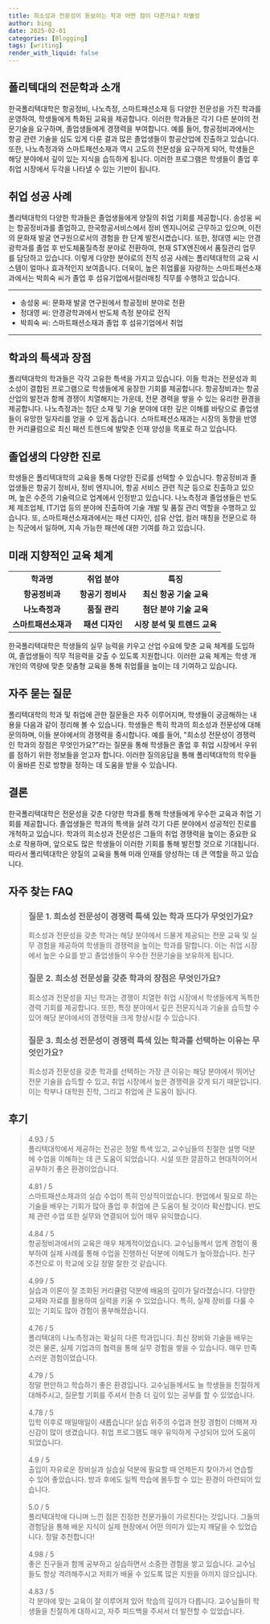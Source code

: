 ```yaml
---
title: 희소성과 전문성이 돋보이는 학과 어떤 점이 다른가요? 차별성
author: bing
date: 2025-02-01
categories: [Blogging]
tags: [writing]
render_with_liquid: false
---
```



<h2 id='폴리텍대의 전문학과 소개'>폴리텍대의 전문학과 소개</h2>

<p>한국폴리텍대학은 항공정비, 나노측정, 스마트패션소재 등 다양한 전문성을 가진 학과를 운영하여, 학생들에게 특화된 교육을 제공합니다. 이러한 학과들은 각기 다른 분야의 전문기술을 요구하며, 졸업생들에게 경쟁력을 부여합니다. 예를 들어, 항공정비과에서는 항공 관련 기술을 심도 있게 다룬 결과 많은 졸업생들이 항공산업에 진출하고 있습니다. 또한, 나노측정과와 스마트패션소재과 역시 고도의 전문성을 요구하게 되어, 학생들은 해당 분야에서 깊이 있는 지식을 습득하게 됩니다. 이러한 프로그램은 학생들이 졸업 후 취업 시장에서 두각을 나타낼 수 있는 기반이 됩니다.</p>

<h2 id='취업 성공 사례'>취업 성공 사례</h2>

<p>폴리텍대학의 다양한 학과들은 졸업생들에게 양질의 취업 기회를 제공합니다. 송성웅 씨는 항공정비과를 졸업하고, 한국항공서비스에서 정비 엔지니어로 근무하고 있으며, 이전의 문화재 발굴 연구원으로서의 경험을 한 단계 발전시켰습니다. 또한, 정대영 씨는 안경광학과를 졸업 후 반도체품질측정 분야로 전환하여, 현재 STX엔진에서 품질관리 업무를 담당하고 있습니다. 이렇게 다양한 분야로의 전직 성공 사례는 폴리텍대학의 교육 시스템이 얼마나 효과적인지 보여줍니다. 더욱이, 높은 취업률을 자랑하는 스마트패션소재과에서는 박희숙 씨가 졸업 후 섬유기업에서컬러매칭 직무를 수행하고 있습니다.</p>

<hr />

<ul>
    <li>송성웅 씨: 문화재 발굴 연구원에서 항공정비 분야로 전환</li>
    <li>정대영 씨: 안경광학과에서 반도체 측정 분야로 전직</li>
    <li>박희숙 씨: 스마트패션소재과 졸업 후 섬유기업에서 취업</li>
</ul>

<hr />

<h2 id='학과의 특색과 장점'>학과의 특색과 장점</h2>

<p>폴리텍대학의 학과들은 각각 고유한 특색을 가지고 있습니다. 이들 학과는 전문성과 희소성이 결합된 프로그램으로 학생들에게 웅장한 기회를 제공합니다. 항공정비과는 항공 산업의 발전과 함께 경쟁이 치열해지는 가운데, 전문 경력을 쌓을 수 있는 유리한 환경을 제공합니다. 나노측정과는 첨단 소재 및 기술 분야에 대한 깊은 이해를 바탕으로 졸업생들이 유망한 일자리를 얻을 수 있게 돕습니다. 스마트패션소재과는 시장의 동향을 반영한 커리큘럼으로 최신 패션 트렌드에 발맞춘 인재 양성을 목표로 하고 있습니다.</p>

<h2 id='졸업생의 다양한 진로'>졸업생의 다양한 진로</h2>

<p>학생들은 폴리텍대학의 교육을 통해 다양한 진로를 선택할 수 있습니다. 항공정비과 졸업생들은 항공기 정비사, 정비 엔지니어, 항공 서비스 관련 직군 등으로 진출하고 있으며, 높은 수준의 기술력으로 업계에서 인정받고 있습니다. 나노측정과 졸업생들은 반도체 제조업체, IT기업 등의 분야에 진출하여 기술 개발 및 품질 관리 역할을 수행하고 있습니다. 또, 스마트패션소재과에서는 패션 디자인, 섬유 산업, 컬러 매칭을 전문으로 하는 직군에서 일하며, 지속 가능한 패션에 대한 기여를 하고 있습니다.</p>

<h2 id='미래 지향적인 교육 체계'>미래 지향적인 교육 체계</h2>

<table>
    <tr>
        <td style="text-align: center; height: 17px;"><b>학과명</b></td>
        <td style="text-align: center; height: 17px;"><b>취업 분야</b></td>
        <td style="text-align: center; height: 17px;"><b>특징</b></td>
    </tr>
    <tr>
        <td style="text-align: center; height: 17px;"><b>항공정비과</b></td>
        <td style="text-align: center; height: 17px;"><b>항공기 정비사</b></td>
        <td style="text-align: center; height: 17px;"><b>최신 항공 기술 교육</b></td>
    </tr>
    <tr>
        <td style="text-align: center; height: 17px;"><b>나노측정과</b></td>
        <td style="text-align: center; height: 17px;"><b>품질 관리</b></td>
        <td style="text-align: center; height: 17px;"><b>첨단 분야 기술 교육</b></td>
    </tr>
    <tr>
        <td style="text-align: center; height: 17px;"><b>스마트패션소재과</b></td>
        <td style="text-align: center; height: 17px;"><b>패션 디자인</b></td>
        <td style="text-align: center; height: 17px;"><b>시장 분석 및 트렌드 교육</b></td>
    </tr>
</table>

<p>한국폴리텍대학은 학생들의 실무 능력을 키우고 산업 수요에 맞춘 교육 체계를 도입하여, 졸업생들이 직무 적응력을 갖출 수 있도록 지원합니다. 이러한 교육 체계는 학생 개개인의 역량에 맞춘 맞춤형 교육을 통해 취업률을 높이는 데 기여하고 있습니다.</p>

<h2 id='자주 묻는 질문'>자주 묻는 질문</h2>

<p>폴리텍대학의 학과 및 취업에 관한 질문들은 자주 이루어지며, 학생들이 궁금해하는 내용을 다음과 같이 정리해 볼 수 있습니다. 학생들은 특히 학과의 희소성과 전문성에 대해 문의하며, 이들 분야에서의 경쟁력을 중시합니다. 예를 들어, "희소성 전문성이 경쟁력인 학과의 장점은 무엇인가요?"라는 질문을 통해 학생들은 졸업 후 취업 시장에서 우위를 점하기 위한 정보들을 얻고자 합니다. 이러한 질의응답을 통해 폴리텍대학의 학우들이 올바른 진로 방향을 정하는 데 도움을 받을 수 있습니다.</p>

<h2 id='결론'>결론</h2>

<p>한국폴리텍대학은 전문성을 갖춘 다양한 학과를 통해 학생들에게 우수한 교육과 취업 기회를 제공합니다. 졸업생들은 학과의 특색을 살려 각기 다른 분야에서 성공적인 진로를 개척하고 있습니다. 학과의 희소성과 전문성은 그들의 취업 경쟁력을 높이는 중요한 요소로 작용하며, 앞으로도 많은 학생들이 이러한 기회를 통해 발전할 것으로 기대됩니다. 따라서 폴리텍대학은 양질의 교육을 통해 미래 인재를 양성하는 데 큰 역할을 하고 있습니다.</p>


<h2 id='자주_찾는_FAQ'>자주 찾는 FAQ</h2>
<div itemscope="" itemtype="https://schema.org/FAQPage">
<blockquote>
<div itemscope="" itemprop="mainEntity" itemtype="https://schema.org/Question">
<h3 itemprop="name">질문 1. 희소성 전문성이 경쟁력 특색 있는 학과 뜨다가 무엇인가요?</h3>
<div itemscope="" itemprop="acceptedAnswer" itemtype="https://schema.org/Answer">
<span itemprop="text">
<p>희소성과 전문성을 갖춘 학과는 해당 분야에서 드물게 제공되는 전문 교육 및 실무 경험을 제공하여 학생들의 경쟁력을 높이는 학과를 말합니다. 이는 취업 시장에서 높은 수요를 받고 졸업생들이 우수한 전문기술을 보유하게 됩니다.</p>
</span>
</div>
</div>
<div itemscope="" itemprop="mainEntity" itemtype="https://schema.org/Question">
<h3 itemprop="name">질문 2. 희소성 전문성을 갖춘 학과의 장점은 무엇인가요?</h3>
<div itemscope="" itemprop="acceptedAnswer" itemtype="https://schema.org/Answer">
<span itemprop="text">
<p>희소성과 전문성을 지닌 학과는 경쟁이 치열한 취업 시장에서 학생들에게 독특한 경력 기회를 제공합니다. 또한, 특정 분야에서 깊은 전문지식과 기술을 습득할 수 있어 해당 분야에서의 경쟁력을 크게 향상시킬 수 있습니다.</p>
</span>
</div>
</div>
<div itemscope="" itemprop="mainEntity" itemtype="https://schema.org/Question">
<h3 itemprop="name">질문 3. 희소성 전문성이 경쟁력 특색 있는 학과를 선택하는 이유는 무엇인가요?</h3>
<div itemscope="" itemprop="acceptedAnswer" itemtype="https://schema.org/Answer">
<span itemprop="text">
<p>희소성과 전문성을 갖춘 학과를 선택하는 가장 큰 이유는 해당 분야에서 뛰어난 전문 기술을 습득할 수 있고, 취업 시장에서 높은 경쟁력을 갖게 되기 때문입니다. 이는 학부나 대학원 진학, 그리고 취업에 큰 도움이 됩니다.</p>
</span>
</div>
</div>
</blockquote>
</div>
<h2 id='후기'>후기</h2>
<div itemscope itemtype="https://schema.org/Product">
  <blockquote>
  <div itemprop="review" itemscope itemtype="https://schema.org/Review">
      <div itemprop="reviewRating" itemscope itemtype="https://schema.org/Rating"> <span itemprop="ratingValue">4.93</span> / <span itemprop="bestRating">5</span> </div>
      <span itemprop="reviewBody">폴리텍대학에서 제공하는 전공은 정말 특색 있고, 교수님들의 친절한 설명 덕분에 수업을 이해하는 데 큰 도움이 되었습니다. 시설 또한 깔끔하고 현대적이어서 공부하기 좋은 환경이었습니다.</span>
  </div>
  <br>
  <div itemprop="review" itemscope itemtype="https://schema.org/Review">
      <div itemprop="reviewRating" itemscope itemtype="https://schema.org/Rating"> <span itemprop="ratingValue">4.81</span> / <span itemprop="bestRating">5</span> </div>
      <span itemprop="reviewBody">스마트패션소재과의 실습 수업이 특히 인상적이었습니다. 현업에서 필요로 하는 기술을 배우는 기회가 많아 졸업 후 취업에 큰 도움이 될 것이라 확신합니다. 반도체 관련 수업 또한 실무와 연결되어 있어 매우 유익했습니다.</span>
  </div>
  <br>
  <div itemprop="review" itemscope itemtype="https://schema.org/Review">
      <div itemprop="reviewRating" itemscope itemtype="https://schema.org/Rating"> <span itemprop="ratingValue">4.84</span> / <span itemprop="bestRating">5</span> </div>
      <span itemprop="reviewBody">항공정비과에서의 교육은 매우 체계적이었습니다. 교수님들께서 업계 경험이 풍부하여 실제 사례를 통해 수업을 진행하신 덕분에 이해도가 높아졌습니다. 친구 추천으로 이 학교에 오길 정말 잘한 것 같습니다.</span>
  </div>
  <br>
  <div itemprop="review" itemscope itemtype="https://schema.org/Review">
      <div itemprop="reviewRating" itemscope itemtype="https://schema.org/Rating"> <span itemprop="ratingValue">4.99</span> / <span itemprop="bestRating">5</span> </div>
      <span itemprop="reviewBody">실습과 이론이 잘 조화된 커리큘럼 덕분에 배움의 깊이가 달라졌습니다. 다양한 교재와 자료를 활용하여 실력을 키울 수 있었습니다. 특히, 실제 장비를 다룰 수 있는 기회도 많아 경험이 풍부해졌습니다.</span>
  </div>
  <br>
  <div itemprop="review" itemscope itemtype="https://schema.org/Review">
      <div itemprop="reviewRating" itemscope itemtype="https://schema.org/Rating"> <span itemprop="ratingValue">4.76</span> / <span itemprop="bestRating">5</span> </div>
      <span itemprop="reviewBody">폴리텍대의 나노측정과는 확실히 다른 학과입니다. 최신 장비와 기술을 배우는 것은 물론, 실제 기업과의 협력을 통해 실무 경험을 쌓을 수 있습니다. 매우 만족스러운 경험이었습니다.</span>
  </div>
  <br>
  <div itemprop="review" itemscope itemtype="https://schema.org/Review">
      <div itemprop="reviewRating" itemscope itemtype="https://schema.org/Rating"> <span itemprop="ratingValue">4.79</span> / <span itemprop="bestRating">5</span> </div>
      <span itemprop="reviewBody">정말 편안하고 학습하기 좋은 환경입니다. 교수님들께서도 늘 학생들을 친절하게 대해주시고, 질문할 기회를 주셔서 한층 더 깊이 있는 공부를 할 수 있었습니다.</span>
  </div>
  <br>
  <div itemprop="review" itemscope itemtype="https://schema.org/Review">
      <div itemprop="reviewRating" itemscope itemtype="https://schema.org/Rating"> <span itemprop="ratingValue">4.78</span> / <span itemprop="bestRating">5</span> </div>
      <span itemprop="reviewBody">입학 이후로 매일매일이 새롭습니다! 실습 위주의 수업과 현장 경험이 더해져 자신감이 많이 생겼습니다. 취업 프로그램도 매우 유익하게 구성되어 있어 도움이 되었습니다.</span>
  </div>
  <br>
  <div itemprop="review" itemscope itemtype="https://schema.org/Review">
      <div itemprop="reviewRating" itemscope itemtype="https://schema.org/Rating"> <span itemprop="ratingValue">4.9</span> / <span itemprop="bestRating">5</span> </div>
      <span itemprop="reviewBody">출입이 자유로운 장비실과 실습실 덕분에 필요할 때 언제든지 찾아가서 연습할 수 있어 좋았습니다. 방과 후에도 일찍 학습에 몰두할 수 있는 환경이 마련되어 있습니다.</span>
  </div>
  <br>
  <div itemprop="review" itemscope itemtype="https://schema.org/Review">
      <div itemprop="reviewRating" itemscope itemtype="https://schema.org/Rating"> <span itemprop="ratingValue">5.0</span> / <span itemprop="bestRating">5</span> </div>
      <span itemprop="reviewBody">폴리텍대학에 다니며 느낀 점은 진정한 전문가들이 가르친다는 것입니다. 그들의 경험담을 통해 배운 지식이 실제 현장에서 어떤 의미가 있는지 깨달을 수 있었습니다. 정말 추천합니다!</span>
  </div>
  <br>
  <div itemprop="review" itemscope itemtype="https://schema.org/Review">
      <div itemprop="reviewRating" itemscope itemtype="https://schema.org/Rating"> <span itemprop="ratingValue">4.98</span> / <span itemprop="bestRating">5</span> </div>
      <span itemprop="reviewBody">좋은 친구들과 함께 공부하고 실습하면서 소중한 경험을 쌓고 있습니다. 교수님들도 항상 격려해주시고 저희가 배울 수 있도록 많은 지원을 아끼지 않으십니다.</span>
  </div>
  <br>
  <div itemprop="review" itemscope itemtype="https://schema.org/Review">
      <div itemprop="reviewRating" itemscope itemtype="https://schema.org/Rating"> <span itemprop="ratingValue">4.83</span> / <span itemprop="bestRating">5</span> </div>
      <span itemprop="reviewBody">각 분야에 맞는 교육이 잘 이루어져 있어 학습의 깊이가 다릅니다. 교수님들이 학생들을 친절하게 대하시고, 자주 피드백을 주셔서 더 발전할 수 있었습니다.</span>
  </div>
  </blockquote>
</div>
